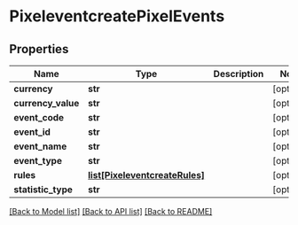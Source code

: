 # PixeleventcreatePixelEvents

## Properties
Name | Type | Description | Notes
------------ | ------------- | ------------- | -------------
**currency** | **str** |  | [optional] 
**currency_value** | **str** |  | [optional] 
**event_code** | **str** |  | [optional] 
**event_id** | **str** |  | [optional] 
**event_name** | **str** |  | [optional] 
**event_type** | **str** |  | [optional] 
**rules** | [**list[PixeleventcreateRules]**](PixeleventcreateRules.md) |  | [optional] 
**statistic_type** | **str** |  | [optional] 

[[Back to Model list]](../README.md#documentation-for-models) [[Back to API list]](../README.md#documentation-for-api-endpoints) [[Back to README]](../README.md)

